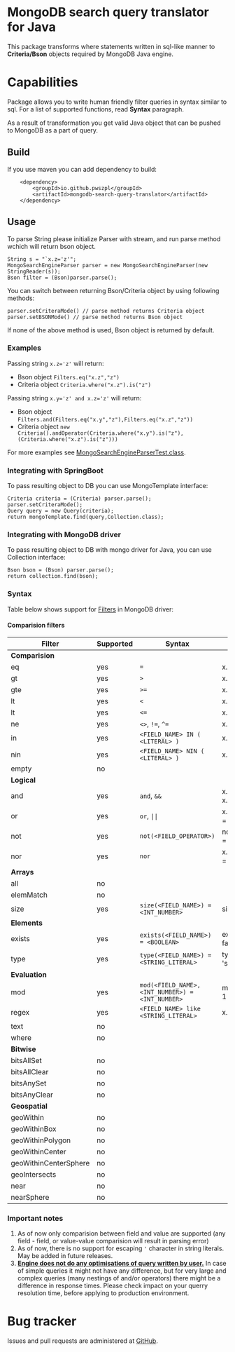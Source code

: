 # MongoDB search query translator for Java
This package transforms where statements written in sql-like manner to **Criteria/Bson** objects required by MongoDB Java engine.

# Capabilities
Package allows you to write human friendly filter queries in syntax similar to sql. For a list of supported functions, read **Syntax** paragraph.

As a result of transformation you get valid Java object that can be pushed to MongoDB as a part of query.

## Build
If you use maven you can add dependency to build:

        <dependency>
            <groupId>io.github.pwszpl</groupId>
            <artifactId>mongodb-search-query-translator</artifactId>
        </dependency>

## Usage
To parse String please initialize Parser with stream, and run parse method wchich will return bson object.

    String s = "`x.z='z'";
    MongoSearchEngineParser parser = new MongoSearchEngineParser(new StringReader(s));
    Bson filter = (Bson)parser.parse();

You can switch between returning Bson/Criteria object by using following methods:
    
    parser.setCriteraMode() // parse method returns Criteria object
    parser.setBSONMode() // parse method returns Bson object

If none of the above method is used, Bson object is returned by default.

### Examples

Passing string `x.z='z'` will return:
* Bson object `Filters.eq("x.z","z")`
* Criteria object `Criteria.where("x.z").is("z")`

Passing string `x.y='z' and x.z='z'` will return:
* Bson object `Filters.and(Filters.eq("x.y","z"),Filters.eq("x.z","z"))`
* Criteria object `new Criteria().andOperator(Criteria.where("x.y").is("z"),(Criteria.where("x.z").is("z")))`

For more examples see [MongoSearchEngineParserTest.class](https://github.com/pwszpl/mongodb-search-query-translator/blob/main/src/test/java/mongo/parser/MongoSearchEngineParserTest.java).


### Integrating with SpringBoot
To pass resulting object to DB you can use MongoTemplate interface:

    Criteria criteria = (Criteria) parser.parse();
    parser.setCriteraMode();
    Query query = new Query(criteria);
    return mongoTemplate.find(query,Collection.class);

### Integrating with MongoDB driver
To pass resulting object to DB with mongo driver for Java, you can use Collection interface:

    Bson bson = (Bson) parser.parse();
    return collection.find(bson);

### Syntax
Table below shows support for [Filters](https://www.mongodb.com/docs/drivers/java/sync/v4.6/fundamentals/builders/filters/) in MongoDB driver:

#### Comparision filters
| Filter                | Supported | Syntax                                          | Example                  |
|-----------------------|-----------|-------------------------------------------------|--------------------------|
| **Comparision**       |           |                                                 |                          |
| eq                    | yes       | `=`                                             | x.y = 1                  |
| gt                    | yes       | `>`                                             | x.y > 1                  |
| gte                   | yes       | `>=`                                            | x.y >= 1                 |
| lt                    | yes       | `<`                                             | x.y < 1                  |
| lt                    | yes       | `<=`                                            | x.y <= 1                 |
| ne                    | yes       | `<>`, `!=`, `^=`                                | x.y <> 1                 |
| in                    | yes       | `<FIELD_NAME> IN ( <LITERAL> )`                 | x.y in ('x' 'y')         |
| nin                   | yes       | `<FIELD_NAME> NIN ( <LITERAL> )`                | x.y nin ('x' 'y')        |
| empty                 | no        |                                                 |                          |
| **Logical**           |           |                                                 |                          |
| and                   | yes       | `and`, `&&`                                     | x.y = 1 and x.z = 'abc'  |
| or                    | yes       | `or`, `\|\|`                                    | x.y = 1 or x.z = 'abc'   |
| not                   | yes       | `not(<FIELD_OPERATOR>)`                         | not(exists(x.y) = false) |
| nor                   | yes       | `nor`                                           | x.y = 1 nor x.z = 'abc'  |
| **Arrays**            |           |                                                 |                          |
| all                   | no        |                                                 |                          |
| elemMatch             | no        |                                                 |                          |
| size                  | yes       | `size(<FIELD_NAME>) = <INT_NUMBER>`             | size(x.y) =6             |
| **Elements**          |           |                                                 |                          |
| exists                | yes       | `exists(<FIELD_NAME>) = <BOOLEAN>`              | exists(x.y) = false      |
| type                  | yes       | `type(<FIELD_NAME>) = <STRING_LITERAL>`         | type(x.y) = 'string'     |
| **Evaluation**        |           |                                                 |                          |
| mod                   | yes       | `mod(<FIELD_NAME>,<INT_NUMBER>) = <INT_NUMBER>` | mod(x.y,2) = 1           |
| regex                 | yes       | `<FIELD_NAME> like <STRING_LITERAL>`            | x.y like '.*abc'         |
| text                  | no        |                                                 |                          |
| where                 | no        |                                                 |                          |
| **Bitwise**           |           |                                                 |                          |
| bitsAllSet            | no        |                                                 |                          |
| bitsAllClear          | no        |                                                 |                          |
| bitsAnySet            | no        |                                                 |                          |
| bitsAnyClear          | no        |                                                 |                          |
| **Geospatial**        |           |                                                 |                          |
| geoWithin             | no        |                                                 |                          |
| geoWithinBox          | no        |                                                 |                          |
| geoWithinPolygon      | no        |                                                 |                          |
| geoWithinCenter       | no        |                                                 |                          |
| geoWithinCenterSphere | no        |                                                 |                          |
| geoIntersects         | no        |                                                 |                          |
| near                  | no        |                                                 |                          |
| nearSphere            | no        |                                                 |                          |

### Important notes
1. As of now only comparision between field and value are supported (any field - field, or value-value comparision will result in parsing error)
2. As of now, there is no support for escaping `'` character in string literals. May be added in future releases.
3. **<ins>Engine does not do any optimisations of query written by user.</ins>** In case of simple queries it might not have any difference, but for very large and complex queries (many nestings of and/or operators) there might be a difference in response times. 
Please check impact on your querry resolution time, before applying to production environment.

# Bug tracker
Issues and pull requests are administered at [GitHub](https://github.com/pwszpl/mongodb-search-query-translator).
